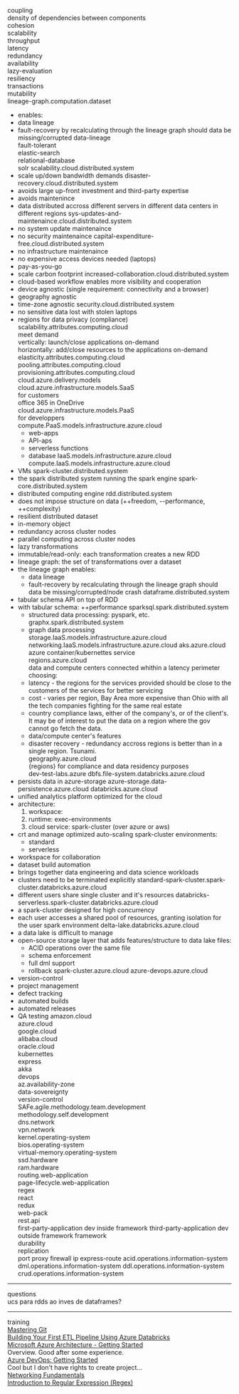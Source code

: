 coupling  
    density of dependencies between components  
cohesion  
scalability  
throughput  
latency  
redundancy  
availability  
lazy-evaluation  
resiliency  
transactions  
mutability  
lineage-graph.computation.dataset  
+ enables:
+ data lineage
+ fault-recovery by recalculating through the lineage graph should data be missing/corrupted
data-lineage  
fault-tolerant  
elastic-search  
relational-database  
solr 
scalability.cloud.distributed.system 
+ scale up/down bandwidth demands
disaster-recovery.cloud.distributed.system
+ avoids large up-front investment and third-party expertise
+ avoids maintenince
+ data distributed accross different servers in different data centers in different regions 
sys-updates-and-maintenaince.cloud.distributed.system
+ no system update maintenaince
+ no security maintenaince
capital-expenditure-free.cloud.distributed.system
+ no infrastructure maintenaince
+ no expensive access devices needed (laptops)
+ pay-as-you-go
+ scale carbon footprint
increased-collaboration.cloud.distributed.system
+ cloud-based workflow enables more visibility and cooperation
+ device agnostic (single requirement: connectivity and a browser)
+ geography agnostic
+ time-zone agnostic
security.cloud.distributed.system
+ no sensitive data lost with stolen laptops
+ regions for data privacy (compliance)
scalability.attributes.computing.cloud  
    meet demand  
    vertically: launch/close applications on-demand  
    horizontally: add/close resources to the applications on-demand  
elasticity.attributes.computing.cloud  
pooling.attributes.computing.cloud  
provisioning.attributes.computing.cloud  
cloud.azure.delivery.models  
cloud.azure.infrastructure.models.SaaS  
    for customers  
    office 365 in OneDrive  
cloud.azure.infrastructure.models.PaaS  
    for developpers  
compute.PaaS.models.infrastructure.azure.cloud
    + web-apps
    + API-aps
    + serverless functions
    + database
IaaS.models.infrastructure.azure.cloud
compute.IaaS.models.infrastructure.azure.cloud
+ VMs
spark-cluster.distributed.system
+ the spark distributed system running the spark engine
spark-core.distributed.system
+ distributed computing engine
rdd.distributed.system
+ does not impose structure on data (++freedom, --performance, ++complexity)
+ resilient distributed dataset
+ in-memory object
+ redundancy across cluster nodes
+ parallel computing across cluster nodes
+ lazy transformations
+ immutable/read-only: each transformation creates a new RDD
+ lineage graph: the set of transformations over a dataset
+ the lineage graph enables:
    + data lineage
    + fault-recovery by recalculating through the lineage graph should data be missing/corrupted/node crash
dataframe.distributed.system
+ tabular schema API on top of RDD
+ with tabular schema: ++performance
sparksql.spark.distributed.system
    + structured data processing: pyspark, etc.
graphx.spark.distributed.system
    + graph data processing
storage.IaaS.models.infrastructure.azure.cloud
networking.IaaS.models.infrastructure.azure.cloud
aks.azure.cloud  
    azure container/kubernettes service  
regions.azure.cloud  
    data and compute centers connected whithin a latency perimeter  
    choosing:  
    + latency - the regions for the services provided should be close to the customers of the services for better servicing  
    + cost - varies per region, Bay Area more expensive than Ohio with all the tech companies fighting for the same real estate  
    + country compliance laws, either of the company's, or of the client's. It may be of interest to put the data on a region where the gov cannot go fetch the data.  
    + data/compute center's features  
    + disaster recovery - redundancy accross regions is better than in a single region. Tsunami.  
geography.azure.cloud  
    {regions} for compliance and data residency purposes  
dev-test-labs.azure
dbfs.file-system.databricks.azure.cloud
+ persists data in azure-storage
azure-storage.data-persistence.azure.cloud
databricks.azure.cloud
+ unified analytics platform optimized for the cloud
+ architecture:
    1. workspace: 
    1. runtime: exec-environments
    1. cloud service: spark-cluster (over azure or aws) 
+ crt and manage optimized auto-scaling spark-cluster environments:
    + standard
    + serverless
+ workspace for collaboration
+ dataset build automation
+ brings together data engineering and data science workloads
+ clusters need to be terminated explicitly
standard-spark-cluster.spark-cluster.databricks.azure.cloud
+ different users share single cluster and it's resources
databricks-serverless.spark-cluster.databricks.azure.cloud
+ a spark-cluster designed for high concurrency
+ each user accesses a shared pool of resources, granting isolation for the user spark environment
delta-lake.databricks.azure.cloud
+ a data lake is difficult to manage
+ open-source storage layer that adds features/structure to data lake files:
    + ACID operations over the same file
    + schema enforcement
    + full dml support
    + rollback
spark-cluster.azure.cloud
azure-devops.azure.cloud
+ version-control
+ project management
+ defect tracking
+ automated builds
+ automated releases
+ QA testing
amazon.cloud  
azure.cloud  
google.cloud  
alibaba.cloud  
oracle.cloud  
kubernettes  
express  
akka  
devops  
az.availability-zone  
data-sovereignty  
version-control  
SAFe.agile.methodology.team.development  
methodology.self.development  
dns.network  
vpn.network  
kernel.operating-system  
bios.operating-system  
virtual-memory.operating-system  
ssd.hardware  
ram.hardware  
routing.web-application  
page-lifecycle.web-application  
regex  
react  
redux  
web-pack  
rest.api  
first-party-application
    dev inside framework
third-party-application
    dev outside framework
framework  
durability  
replication    
port
proxy
firewall
ip
express-route
acid.operations.information-system
dml.operations.information-system
ddl.operations.information-system
crud.operations.information-system
-----
questions  
ucs para rdds ao inves de dataframes?  

-----  
training  
[Mastering Git](https://app.pluralsight.com/library/courses/mastering-git/table-of-contents)  
[Building Your First ETL Pipeline Using Azure Databricks](https://app.pluralsight.com/course-player?clipId=10b035a0-0acf-4513-8e13-ef8ae09a5bb6)  
[Microsoft Azure Architecture - Getting Started](https://app.pluralsight.com/course-player?clipId=379f2d9a-0470-4593-a1e3-586e6e55a667)  
Overview. Good after some experience.  
[Azure DevOps: Getting Started](https://app.pluralsight.com/library/courses/azure-devops-getting-started/table-of-contents)  
Cool but I don't have rights to create project...  
[Networking Fundamentals](https://app.pluralsight.com/paths/skills/networking-fundamentals)  
[Introduction to Regular Expression (Regex)](https://app.pluralsight.com/library/courses/regular-expression-introduction/table-of-contents)  